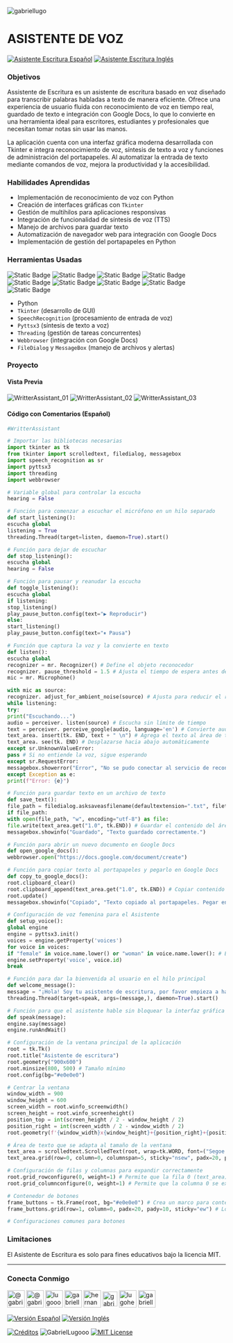 <img align="center" src="https://media.licdn.com/dms/image/v2/D4D16AQGUNxQ7NSC05A/profile-displaybackgroundimage-shrink_350_1400/profile-displaybackgroundimage-shrink_350_1400/0/1738695150340?e=1744243200&v=beta&t=oXX-ixT9bR3dJcYCLv4KBs5wjKFoeP0524kFGHQMYmQ" alt="gabriellugo" />

# ASISTENTE DE VOZ

<a href="https://github.com/GabrielLugooo/Writter-Assistant/blob/main/README%20Spanish.md" target="_blank" rel="noreferrer noopener"> <img align="center" src="https://img.shields.io/badge/Asistente%20Escritura%20Español-000000" alt="Asistente Escritura Español" /></a>
<a href="https://github.com/GabrielLugooo/Writter-Assistant" target="_blank" rel="noreferrer noopener"> <img align="center" src="https://img.shields.io/badge/Asistente%20Escritura%20Inglés-green" alt="Asistente Escritura Inglés" /></a>

### Objetivos

Assistente de Escritura es un asistente de escritura basado en voz diseñado para transcribir palabras habladas a texto de manera eficiente. Ofrece una experiencia de usuario fluida con reconocimiento de voz en tiempo real, guardado de texto e integración con Google Docs, lo que lo convierte en una herramienta ideal para escritores, estudiantes y profesionales que necesitan tomar notas sin usar las manos.

La aplicación cuenta con una interfaz gráfica moderna desarrollada con Tkinter e integra reconocimiento de voz, síntesis de texto a voz y funciones de administración del portapapeles. Al automatizar la entrada de texto mediante comandos de voz, mejora la productividad y la accesibilidad.

### Habilidades Aprendidas

- Implementación de reconocimiento de voz con Python
- Creación de interfaces gráficas con `Tkinter`
- Gestión de multihilos para aplicaciones responsivas
- Integración de funcionalidad de síntesis de voz (TTS)
- Manejo de archivos para guardar texto
- Automatización de navegador web para integración con Google Docs
- Implementación de gestión del portapapeles en Python

### Herramientas Usadas

![Static Badge](https://img.shields.io/badge/Python-000000?logo=python&logoSize=auto)
![Static Badge](https://img.shields.io/badge/TKinter-000000?logo=tkinter&logoSize=auto)
![Static Badge](https://img.shields.io/badge/Speech%20Recognition-000000?logo=googletranslate&logoSize=auto)
![Static Badge](https://img.shields.io/badge/Pyttsx3-000000?logo=pyttsx3&logoSize=auto)
![Static Badge](https://img.shields.io/badge/Threading-000000?logo=threading&logoSize=auto)
![Static Badge](https://img.shields.io/badge/Webbrowser-000000?logo=webbrowser&logoSize=auto)
![Static Badge](https://img.shields.io/badge/Filedialog-000000?logo=filedialog&logoSize=auto)
![Static Badge](https://img.shields.io/badge/Google%20Docs-000000?logo=googledocs&logoSize=auto)
![Static Badge](https://img.shields.io/badge/MessageBox-000000?logo=mesagebox&logoSize=auto)

- Python
- `Tkinter` (desarrollo de GUI)
- `SpeechRecognition` (procesamiento de entrada de voz)
- `Pyttsx3` (síntesis de texto a voz)
- `Threading` (gestión de tareas concurrentes)
- `Webbrowser` (integración con Google Docs)
- `FileDialog` y `MessageBox` (manejo de archivos y alertas)

### Proyecto

#### Vista Previa

<img align="center" src="https://i.imgur.com/HJdRkEd.jpeg" alt="WritterAssistant_01" />
<img align="center" src="https://i.imgur.com/cNq3MCB.jpeg" alt="WritterAssistant_02" />
<img align="center" src="https://i.imgur.com/xuizL4G.jpeg" alt="WritterAssistant_03" />

#### Código con Comentarios (Español)

```python
#WritterAssistant

# Importar las bibliotecas necesarias
import tkinter as tk
from tkinter import scrolledtext, filedialog, messagebox
import speech_recognition as sr
import pyttsx3
import threading
import webbrowser

# Variable global para controlar la escucha
hearing = False

# Función para comenzar a escuchar el micrófono en un hilo separado
def start_listening():
escucha global
listening = True
threading.Thread(target=listen, daemon=True).start()

# Función para dejar de escuchar
def stop_listening():
escucha global
hearing = False

# Función para pausar y reanudar la escucha
def toggle_listening():
escucha global
if listening:
stop_listening()
play_pause_button.config(text="▶ Reproducir")
else:
start_listening()
play_pause_button.config(text="⏸ Pausa")

# Función que captura la voz y la convierte en texto
def listen():
escucha global
recognizer = mr. Recognizer() # Define el objeto reconocedor
recognizer. pause_threshold = 1.5 # Ajusta el tiempo de espera antes de procesar la voz
mic = mr. Microphone()

with mic as source:
recognizer. adjust_for_ambient_noise(source) # Ajusta para reducir el ruido ambiental
while listening:
try:
print("Escuchando...")
audio = perceiver. listen(source) # Escucha sin límite de tiempo
text = perceiver. perceive_google(audio, language='en') # Convierte audio en texto
text_area. insert(tk. END, text + " \n") # Agrega el texto al área de texto
text_area. see(tk. END) # Desplazarse hacia abajo automáticamente
except sr.UnknownValueError:
pass # Si no entiende la voz, sigue esperando
except sr.RequestError:
messagebox.showerror("Error", "No se pudo conectar al servicio de reconocimiento de voz.")
except Exception as e:
print(f"Error: {e}")

# Función para guardar texto en un archivo de texto
def save_text():
file_path = filedialog.asksaveasfilename(defaultextension=".txt", filetypes=[("Archivos de texto", "*.txt")])
if file_path:
with open(file_path, "w", encoding="utf-8") as file:
file.write(text_area.get("1.0", tk.END)) # Guardar el contenido del área de texto
messagebox.showinfo("Guardado", "Texto guardado correctamente.")

# Función para abrir un nuevo documento en Google Docs
def open_google_docs():
webbrowser.open("https://docs.google.com/document/create")

# Función para copiar texto al portapapeles y pegarlo en Google Docs
def copy_to_google_docs():
root.clipboard_clear()
root.clipboard_append(text_area.get("1.0", tk.END)) # Copiar contenido al portapapeles
root.update()
messagebox.showinfo("Copiado", "Texto copiado al portapapeles. Pegar en Google Docs.")

# Configuración de voz femenina para el Asistente
def setup_voice():
global engine
engine = pyttsx3.init()
voices = engine.getProperty('voices')
for voice in voices:
if "female" in voice.name.lower() or "woman" in voice.name.lower(): # Encontrar una voz femenina
engine.setProperty('voice', voice.id)
break

# Función para dar la bienvenida al usuario en el hilo principal
def welcome_message():
message = "¡Hola! Soy tu asistente de escritura, por favor empieza a hablar y tomaré notas de todo, para que puedas usarlo después."
threading.Thread(target=speak, args=(message,), daemon=True).start()

# Función para que el asistente hable sin bloquear la interfaz gráfica
def speak(message):
engine.say(message)
engine.runAndWait()

# Configuración de la ventana principal de la aplicación
root = tk.Tk()
root.title("Asistente de escritura")
root.geometry("900x600")
root.minsize(800, 500) # Tamaño mínimo
root.config(bg="#e0e0e0")

# Centrar la ventana
window_width = 900
window_height = 600
screen_width = root.winfo_screenwidth()
screen_height = root.winfo_screenheight()
position_top = int(screen_height / 2 - window_height / 2)
position_right = int(screen_width / 2 - window_width / 2)
root.geometry(f'{window_width}x{window_height}+{position_right}+{position_top}')

# Área de texto que se adapta al tamaño de la ventana
text_area = scrolledtext.ScrolledText(root, wrap=tk.WORD, font=("Segoe UI", 12), bg="#f9f9fe", fg="#000000", bd=0, relief="solid", highlightthickness=2)
text_area.grid(row=0, column=0, columnspan=5, sticky="nsew", padx=20, pady=20)

# Configuración de filas y columnas para expandir correctamente
root.grid_rowconfigure(0, weight=1) # Permite que la fila 0 (text_area) se expanda
root.grid_columnconfigure(0, weight=1) # Permite que la columna 0 se expanda

# Contenedor de botones
frame_buttons = tk.Frame(root, bg="#e0e0e0") # Crea un marco para contener los botones
frame_buttons.grid(row=1, column=0, padx=20, pady=10, sticky="ew") # Lo coloca en una nueva fila

# Configuraciones comunes para botones
```

### Limitaciones

El Asistente de Escritura es solo para fines educativos bajo la licencia MIT.

---

<h3 align="left">Conecta Conmigo</h3>

<p align="left">
<a href="https://www.youtube.com/@gabriellugooo" target="_blank" rel="noreferrer noopener"> <img align="center" src="https://img.icons8.com/?size=50&id=55200&format=png" alt="@gabriellugooo" height="40" width="40" /></a>
<a href="http://www.tiktok.com/@gabriellugooo" target="_blank" rel="noreferrer noopener"> <img align="center" src="https://img.icons8.com/?size=50&id=118638&format=png" alt="@gabriellugooo" height="40" width="40" /></a>
<a href="https://instagram.com/lugooogabriel" target="_blank" rel="noreferrer noopener"> <img align="center" src="https://img.icons8.com/?size=50&id=32309&format=png" alt="lugooogabriel" height="40" width="40" /></a>
<a href="https://twitter.com/gabriellugo__" target="_blank" rel="noreferrer noopener"> <img align="center" src="https://img.icons8.com/?size=50&id=phOKFKYpe00C&format=png" alt="gabriellugo__" height="40" width="40" /></a>
<a href="https://www.linkedin.com/in/hernando-gabriel-lugo" target="_blank" rel="noreferrer noopener"> <img align="center" src="https://img.icons8.com/?size=50&id=8808&format=png" alt="hernando-gabriel-lugo" height="40" width="40" /></a>
<a href="https://github.com/GabrielLugooo" target="_blank" rel="noreferrer noopener"> <img align="center" src="https://img.icons8.com/?size=80&id=AngkmzgE6d3E&format=png" alt="gabriellugooo" height="34" width="34" /></a>
<a href="mailto:lugohernandogabriel@gmail.com"> <img align="center" src="https://img.icons8.com/?size=50&id=38036&format=png" alt="lugohernandogabriel@gmail.com" height="40" width="40" /></a>
<a href="https://linktr.ee/gabriellugooo" target="_blank" rel="noreferrer noopener"> <img align="center" src="https://simpleicons.org/icons/linktree.svg" alt="gabriellugooo" height="40" width="40" /></a>
</p>

<p align="left">
<a href="https://github.com/GabrielLugooo/GabrielLugooo/blob/main/Readme%20Spanish.md" target="_blank" rel="noreferrer noopener"> <img align="center" src="https://img.shields.io/badge/Versión%20Español-000000" alt="Versión Español" /></a>
<a href="https://github.com/GabrielLugooo/GabrielLugooo/blob/main/README.md" target="_blank" rel="noreferrer noopener"> <img align="center" src="https://img.shields.io/badge/Versión%20Inglés-Green" alt="Versión Inglés" /></a>

</p>

<a href="https://linktr.ee/gabriellugooo" target="_blank" rel="noreferrer noopener"> <img align="center" src="https://img.shields.io/badge/Créditos-Gabriel%20Lugo-green" alt="Créditos" /></a>
<img align="center" src="https://komarev.com/ghpvc/?username=GabrielLugoo&label=Vistas%20del%20Perfil&color=green&base=2000" alt="GabrielLugooo" />
<a href="" target="_blank" rel="noreferrer noopener"> <img align="center" src="https://img.shields.io/badge/License-MIT-green" alt="MIT License" /></a>
